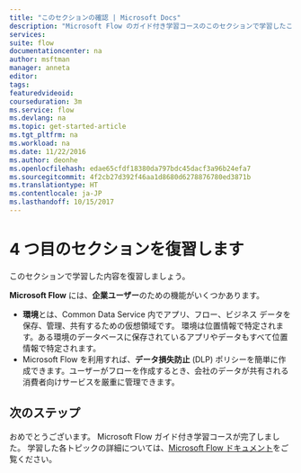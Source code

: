 ```yaml
---
title: "このセクションの確認 | Microsoft Docs"
description: "Microsoft Flow のガイド付き学習コースのこのセクションで学習したことを確認します。"
services: 
suite: flow
documentationcenter: na
author: msftman
manager: anneta
editor: 
tags: 
featuredvideoid: 
courseduration: 3m
ms.service: flow
ms.devlang: na
ms.topic: get-started-article
ms.tgt_pltfrm: na
ms.workload: na
ms.date: 11/22/2016
ms.author: deonhe
ms.openlocfilehash: edae65cfdf18380da797bdc45dacf3a96b24efa7
ms.sourcegitcommit: 4f2cb27d392f46aa1d8680d6278876780ed3871b
ms.translationtype: HT
ms.contentlocale: ja-JP
ms.lasthandoff: 10/15/2017
---
```

# <a name="review-the-fourth-section"></a>4 つ目のセクションを復習します
このセクションで学習した内容を復習しましょう。

**Microsoft Flow** には、**企業ユーザー**のための機能がいくつかあります。 

* **環境**とは、Common Data Service 内でアプリ、フロー、ビジネス データを保存、管理、共有するための仮想領域です。  環境は位置情報で特定されます。ある環境のデータベースに保存されているアプリやデータもすべて位置情報で特定されます。
* Microsoft Flow を利用すれば、**データ損失防止** (DLP) ポリシーを簡単に作成できます。ユーザーがフローを作成するとき、会社のデータが共有される消費者向けサービスを厳重に管理できます。

## <a name="whats-next"></a>次のステップ
おめでとうございます。 Microsoft Flow ガイド付き学習コースが完了しました。  学習した各トピックの詳細については、[Microsoft Flow ドキュメント](https://aka.ms/q2613b)をご覧ください。

